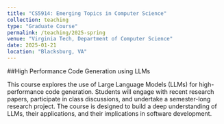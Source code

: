 ```yaml
---
title: "CS5914: Emerging Topics in Computer Science"
collection: teaching
type: "Graduate Course"
permalink: /teaching/2025-spring
venue: "Virginia Tech, Department of Computer Science"
date: 2025-01-21
location: "Blacksburg, VA"
---
```


##High Performance Code Generation using LLMs

This course explores the use of Large Language Models (LLMs) for high-performance code generation. Students will engage with recent research papers, participate in class discussions, and undertake a semester-long research project. The course is designed to build a deep understanding of LLMs, their applications, and their implications in software development.

